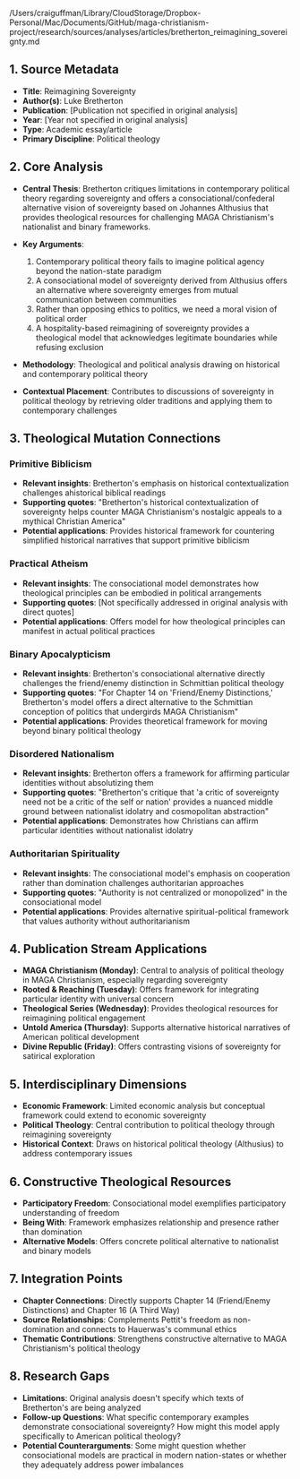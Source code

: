 /Users/craiguffman/Library/CloudStorage/Dropbox-Personal/Mac/Documents/GitHub/maga-christianism-project/research/sources/analyses/articles/bretherton_reimagining_sovereignty.md

## 1. Source Metadata
- **Title**: Reimagining Sovereignty
- **Author(s)**: Luke Bretherton
- **Publication**: [Publication not specified in original analysis]
- **Year**: [Year not specified in original analysis]
- **Type**: Academic essay/article
- **Primary Discipline**: Political theology

## 2. Core Analysis
- **Central Thesis**: Bretherton critiques limitations in contemporary political theory regarding sovereignty and offers a consociational/confederal alternative vision of sovereignty based on Johannes Althusius that provides theological resources for challenging MAGA Christianism's nationalist and binary frameworks.

- **Key Arguments**: 
  1. Contemporary political theory fails to imagine political agency beyond the nation-state paradigm
  2. A consociational model of sovereignty derived from Althusius offers an alternative where sovereignty emerges from mutual communication between communities
  3. Rather than opposing ethics to politics, we need a moral vision of political order
  4. A hospitality-based reimagining of sovereignty provides a theological model that acknowledges legitimate boundaries while refusing exclusion

- **Methodology**: Theological and political analysis drawing on historical and contemporary political theory

- **Contextual Placement**: Contributes to discussions of sovereignty in political theology by retrieving older traditions and applying them to contemporary challenges

## 3. Theological Mutation Connections

### Primitive Biblicism
- **Relevant insights**: Bretherton's emphasis on historical contextualization challenges ahistorical biblical readings
- **Supporting quotes**: "Bretherton's historical contextualization of sovereignty helps counter MAGA Christianism's nostalgic appeals to a mythical Christian America"
- **Potential applications**: Provides historical framework for countering simplified historical narratives that support primitive biblicism

### Practical Atheism
- **Relevant insights**: The consociational model demonstrates how theological principles can be embodied in political arrangements
- **Supporting quotes**: [Not specifically addressed in original analysis with direct quotes]
- **Potential applications**: Offers model for how theological principles can manifest in actual political practices

### Binary Apocalypticism
- **Relevant insights**: Bretherton's consociational alternative directly challenges the friend/enemy distinction in Schmittian political theology
- **Supporting quotes**: "For Chapter 14 on 'Friend/Enemy Distinctions,' Bretherton's model offers a direct alternative to the Schmittian conception of politics that undergirds MAGA Christianism"
- **Potential applications**: Provides theoretical framework for moving beyond binary political theology

### Disordered Nationalism
- **Relevant insights**: Bretherton offers a framework for affirming particular identities without absolutizing them
- **Supporting quotes**: "Bretherton's critique that 'a critic of sovereignty need not be a critic of the self or nation' provides a nuanced middle ground between nationalist idolatry and cosmopolitan abstraction"
- **Potential applications**: Demonstrates how Christians can affirm particular identities without nationalist idolatry

### Authoritarian Spirituality
- **Relevant insights**: The consociational model's emphasis on cooperation rather than domination challenges authoritarian approaches
- **Supporting quotes**: "Authority is not centralized or monopolized" in the consociational model
- **Potential applications**: Provides alternative spiritual-political framework that values authority without authoritarianism

## 4. Publication Stream Applications
- **MAGA Christianism (Monday)**: Central to analysis of political theology in MAGA Christianism, especially regarding sovereignty
- **Rooted & Reaching (Tuesday)**: Offers framework for integrating particular identity with universal concern
- **Theological Series (Wednesday)**: Provides theological resources for reimagining political engagement
- **Untold America (Thursday)**: Supports alternative historical narratives of American political development
- **Divine Republic (Friday)**: Offers contrasting visions of sovereignty for satirical exploration

## 5. Interdisciplinary Dimensions
- **Economic Framework**: Limited economic analysis but conceptual framework could extend to economic sovereignty
- **Political Theology**: Central contribution to political theology through reimagining sovereignty
- **Historical Context**: Draws on historical political theology (Althusius) to address contemporary issues

## 6. Constructive Theological Resources
- **Participatory Freedom**: Consociational model exemplifies participatory understanding of freedom
- **Being With**: Framework emphasizes relationship and presence rather than domination
- **Alternative Models**: Offers concrete political alternative to nationalist and binary models

## 7. Integration Points
- **Chapter Connections**: Directly supports Chapter 14 (Friend/Enemy Distinctions) and Chapter 16 (A Third Way)
- **Source Relationships**: Complements Pettit's freedom as non-domination and connects to Hauerwas's communal ethics
- **Thematic Contributions**: Strengthens constructive alternative to MAGA Christianism's political theology

## 8. Research Gaps
- **Limitations**: Original analysis doesn't specify which texts of Bretherton's are being analyzed
- **Follow-up Questions**: What specific contemporary examples demonstrate consociational sovereignty? How might this model apply specifically to American political theology?
- **Potential Counterarguments**: Some might question whether consociational models are practical in modern nation-states or whether they adequately address power imbalances
